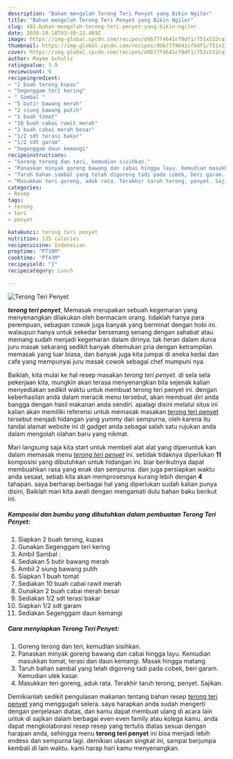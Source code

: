 ```yaml
---
description: "Bahan mengolah Terong Teri Penyet yang Bikin Ngiler"
title: "Bahan mengolah Terong Teri Penyet yang Bikin Ngiler"
slug: 481-bahan-mengolah-terong-teri-penyet-yang-bikin-ngiler
date: 2020-10-18T03:49:22.469Z
image: https://img-global.cpcdn.com/recipes/d9b77f4641cf8df1/751x532cq70/terong-teri-penyet-foto-resep-utama.jpg
thumbnail: https://img-global.cpcdn.com/recipes/d9b77f4641cf8df1/751x532cq70/terong-teri-penyet-foto-resep-utama.jpg
cover: https://img-global.cpcdn.com/recipes/d9b77f4641cf8df1/751x532cq70/terong-teri-penyet-foto-resep-utama.jpg
author: Mayme Schultz
ratingvalue: 3.9
reviewcount: 9
recipeingredient:
- "2 buah terong kupas"
- "Segenggam teri kering"
- " Sambal "
- "5 butir bawang merah"
- "2 siung bawang putih"
- "1 buah tomat"
- "10 buah cabai rawit merah"
- "2 buah cabai merah besar"
- "1/2 sdt terasi bakar"
- "1/2 sdt garam"
- "Segenggam daun kemangi"
recipeinstructions:
- "Goreng terong dan teri, kemudian sisihkan."
- "Panaskan minyak goreng bawang dan cabai hingga layu. Kemudian masukkan tomat, terasi dan daun kemangi. Masak hingga matang."
- "Taruh bahan sambal yang telah digoreng tadi pada cobek, beri garam. Kemudian ulek kasar."
- "Masukkan teri goreng, aduk rata. Terakhir taruh terong, penyet. Sajikan."
categories:
- Resep
tags:
- terong
- teri
- penyet

katakunci: terong teri penyet 
nutrition: 135 calories
recipecuisine: Indonesian
preptime: "PT10M"
cooktime: "PT43M"
recipeyield: "1"
recipecategory: Lunch

---
```



![Terong Teri Penyet](https://img-global.cpcdn.com/recipes/d9b77f4641cf8df1/751x532cq70/terong-teri-penyet-foto-resep-utama.jpg)

<b><i>terong teri penyet</i></b>, Memasak merupakan sebuah kegemaran yang menyenangkan dilakukan oleh bermacam orang. tidaklah hanya para perempuan, sebagian cowok juga banyak yang berminat dengan hobi ini. walaupun hanya untuk sekedar bersenang senang dengan sahabat atau memang sudah menjadi kegemaran dalam dirinya. tak heran dalam dunia juru masak sekarang sedikit banyak ditemukan pria dengan ketrampilan memasak yang luar biasa, dan banyak juga kita jumpai di aneka kedai dan cafe yang mempunyai juru masak cowok sebagai chef mumpuni nya.

Baiklah, kita mulai ke hal resep masakan <i>terong teri penyet</i>. di sela sela pekerjaan kita, mungkin akan terasa menyenangkan bila sejenak kalian menyediakan sedikit waktu untuk membuat terong teri penyet ini. dengan keberhasilan anda dalam meracik menu tersebut, akan membuat diri anda bangga dengan hasil makanan anda sendiri. apalagi disini melalui situs ini kalian akan memiliki referensi untuk memasak masakan <u>terong teri penyet</u> tersebut menjadi hidangan yang yummy dan sempurna, oleh karena itu tandai alamat website ini di gadget anda sebagai salah satu rujukan anda dalam mengolah olahan baru yang nikmat.




Mari langsung saja kita start untuk membeli alat alat yang diperuntuk kan dalam memasak menu <u><i>terong teri penyet</i></u> ini. setidak tidaknya diperlukan <b>11</b> komposisi yang dibutuhkan untuk hidangan ini. biar berikutnya dapat membuahkan rasa yang enak dan sempurna. dan juga persiapkan waktu anda sesaat, sebab kita akan memprosesnya kurang lebih dengan <b>4</b> tahapan. saya berharap berbagai hal yang diperlukan sudah kalian punya disini, Baiklah mari kita awali dengan mengamati dulu bahan baku berikut ini.

<!--inarticleads1-->

##### Komposisi dan bumbu yang dibutuhkan dalam pembuatan Terong Teri Penyet:

1. Siapkan 2 buah terong, kupas
1. Gunakan Segenggam teri kering
1. Ambil  Sambal :
1. Sediakan 5 butir bawang merah
1. Ambil 2 siung bawang putih
1. Siapkan 1 buah tomat
1. Sediakan 10 buah cabai rawit merah
1. Gunakan 2 buah cabai merah besar
1. Sediakan 1/2 sdt terasi bakar
1. Siapkan 1/2 sdt garam
1. Sediakan Segenggam daun kemangi




<!--inarticleads2-->

##### Cara menyiapkan Terong Teri Penyet:

1. Goreng terong dan teri, kemudian sisihkan.
1. Panaskan minyak goreng bawang dan cabai hingga layu. Kemudian masukkan tomat, terasi dan daun kemangi. Masak hingga matang.
1. Taruh bahan sambal yang telah digoreng tadi pada cobek, beri garam. Kemudian ulek kasar.
1. Masukkan teri goreng, aduk rata. Terakhir taruh terong, penyet. Sajikan.




Demikianlah sedikit pengulasan makanan tentang bahan resep <u>terong teri penyet</u> yang menggugah selera. saya harapkan anda sudah mengerti dengan penjelasan diatas, dan kamu dapat membuat ulang di acara lain untuk di sajikan dalam berbagai even even family atau kolega kamu. anda dapat mengkolaborasi resep resep yang tertulis diatas sesuai dengan harapan anda, sehingga menu <b>terong teri penyet</b> ini bisa menjadi lebih endess dan sempurna lagi. demikian ulasan singkat ini, sampai berjumpa kembali di lain waktu. kami harap hari kamu menyenangkan.
